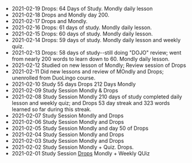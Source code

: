 
* 2021-02-19 Drops: 64 Days of Study. Mondly daily lesson <br>
* 2021-02-18 Drops and Mondly day 200.
* 2021-02-17 Drops and Mondly. 
* 2021-02-16 Drops: 61 days of study. Mondly daily lesson. <br>
* 2021-02-15 Drops: 60 days of study. Mondly daily lesson. <br>
* 2021-02-14 Drops: 59 days of study. Mondly daily lesson and weekly quiz. <br>
* 2021-02-13 Drops: 58 days of study--still doing "DOJO" review; went from nearly 200 words to learn down to 60. Mondly daily lesson. <br>
* 2021-02-12 Studied on new lesson of Mondly; Review session of Drops<br>
* 2021-02-11 Did new lessons and review of MOndly and Drops; unenrolled from DuoLingo course. <br>
* 2021-02-10 Study 55 days Drops 212 Days Mondly 
* 2021-02-09 Study Session Mondly & Drops<br> 
* 2021-02-08 Study Session Mondly 210 days of study completed daily lesson and weekly quiz; and Drops 53 day streak and 323 words learned so far during this streak.<br>
* 2021-02-07 Study Session Mondly and Drops<br>
* 2021-02-06 Study Session Mondly and Drops<br>
* 2021-02-05 Study Session Mondly and day 50 of Drops<br>
* 2021-02-04 Study Session Mondly and Drops<br>
* 2021-02-03 Study Session Mondly and Drops<br>
* 2021-02-02 Study Session Mondly + Quiz.  Drops. <br>
* 2021-02-01 Study Session [Drops](https://github.com/EO4wellness/T-I-L/blob/main/polyglot/la-otra/%E3%83%98%E3%83%96%E3%83%A9%E3%82%A4%E8%AA%9E/Images/2021-02-01-earned-new-level-drops.png) Mondly + Weekly QUiz<br> 
